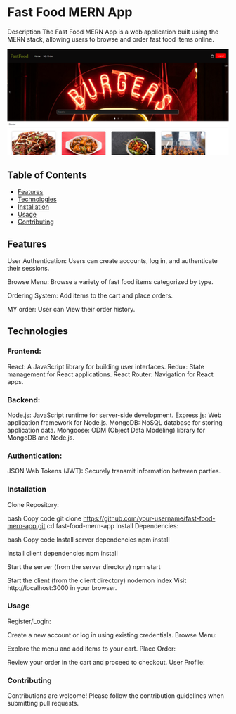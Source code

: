 # Fast Food MERN App
Description
The Fast Food MERN App is a web application built using the MERN stack, allowing users to browse and order fast food items online.

![MERN](./public/assets/img/readme.png)

## Table of Contents

* [Features](#features)
* [Technologies](#technologies)
* [Installation](#installation)
* [Usage](#usage)
* [Contributing](#contributing)


## Features
User Authentication: Users can create accounts, log in, and authenticate their sessions.

Browse Menu: Browse a variety of fast food items categorized by type.

Ordering System: Add items to the cart and place orders.

MY order: User can View their order history.

## Technologies

### Frontend:
React: A JavaScript library for building user interfaces.
Redux: State management for React applications.
React Router: Navigation for React apps.

### Backend:
Node.js: JavaScript runtime for server-side development.
Express.js: Web application framework for Node.js.
MongoDB: NoSQL database for storing application data.
Mongoose: ODM (Object Data Modeling) library for MongoDB and Node.js.

### Authentication:
JSON Web Tokens (JWT): Securely transmit information between parties.

### Installation
Clone Repository:

bash
Copy code
git clone https://github.com/your-username/fast-food-mern-app.git
cd fast-food-mern-app
Install Dependencies:

bash
Copy code
Install server dependencies
npm install

Install client dependencies
npm install

Start the server (from the server directory)
npm start

Start the client (from the client directory)
nodemon index
Visit http://localhost:3000 in your browser.

### Usage
Register/Login:

Create a new account or log in using existing credentials.
Browse Menu:

Explore the menu and add items to your cart.
Place Order:

Review your order in the cart and proceed to checkout.
User Profile:

### Contributing
Contributions are welcome! Please follow the contribution guidelines when submitting pull requests.